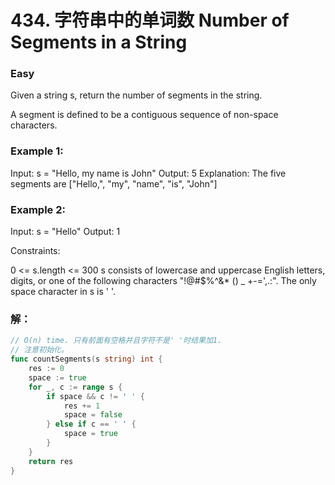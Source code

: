 # 434. 字符串中的单词数 Number of Segments in a String

### Easy

Given a string s, return the number of segments in the string.

A segment is defined to be a contiguous sequence of non-space characters.

### Example 1:

Input: s = "Hello, my name is John"
Output: 5
Explanation: The five segments are ["Hello,", "my", "name", "is", "John"]

### Example 2:

Input: s = "Hello"
Output: 1

Constraints:

0 <= s.length <= 300
s consists of lowercase and uppercase English letters, digits, or one of the following characters "!@#$%^&* () _ +-=',.:".
The only space character in s is ' '.

### 解：

```go
// O(n) time. 只有前面有空格并且字符不是' '时结果加1. 
// 注意初始化。
func countSegments(s string) int {
	res := 0
	space := true
	for _, c := range s {
		if space && c != ' ' {
			res += 1
			space = false
		} else if c == ' ' {
			space = true
		}
	}
	return res
}
```